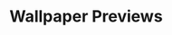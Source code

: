 # Wallpaper Previews

<img src="001-eerie.png" alt=""/>
<img src="002-eerie.png" alt=""/>
<img src="003-eerie.png" alt=""/>
<img src="004-eerie.png" alt=""/>
<img src="005-gas-station.png" alt=""/>
